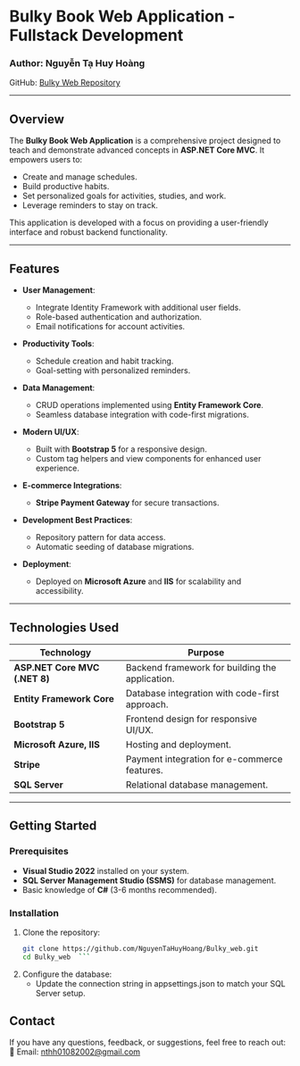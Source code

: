 # Bulky Book Web Application - Fullstack Development  
 
### Author: Nguyễn Tạ Huy Hoàng 
GitHub: [Bulky Web Repository](https://github.com/NguyenTaHuyHoang)  
 
---
 
## Overview  
The **Bulky Book Web Application** is a comprehensive project designed to teach and demonstrate advanced concepts in **ASP.NET Core MVC**. It empowers users to:  
- Create and manage schedules.  
- Build productive habits.  
- Set personalized goals for activities, studies, and work.  
- Leverage reminders to stay on track.  

This application is developed with a focus on providing a user-friendly interface and robust backend functionality.  

---

## Features  
- **User Management**:  
  - Integrate Identity Framework with additional user fields.  
  - Role-based authentication and authorization.  
  - Email notifications for account activities.  

- **Productivity Tools**:  
  - Schedule creation and habit tracking.  
  - Goal-setting with personalized reminders.  

- **Data Management**:  
  - CRUD operations implemented using **Entity Framework Core**.  
  - Seamless database integration with code-first migrations.  

- **Modern UI/UX**:  
  - Built with **Bootstrap 5** for a responsive design.  
  - Custom tag helpers and view components for enhanced user experience.  

- **E-commerce Integrations**:  
  - **Stripe Payment Gateway** for secure transactions.  

- **Development Best Practices**:  
  - Repository pattern for data access.  
  - Automatic seeding of database migrations.  

- **Deployment**:  
  - Deployed on **Microsoft Azure** and **IIS** for scalability and accessibility.  

---

## Technologies Used  

| **Technology**          | **Purpose**                                   |  
|--------------------------|-----------------------------------------------|  
| **ASP.NET Core MVC (.NET 8)** | Backend framework for building the application. |  
| **Entity Framework Core** | Database integration with code-first approach. |  
| **Bootstrap 5**          | Frontend design for responsive UI/UX.        |  
| **Microsoft Azure, IIS** | Hosting and deployment.                      |  
| **Stripe**               | Payment integration for e-commerce features. |  
| **SQL Server**           | Relational database management.              |  

---

## Getting Started  

### Prerequisites  
- **Visual Studio 2022** installed on your system.  
- **SQL Server Management Studio (SSMS)** for database management.  
- Basic knowledge of **C#** (3-6 months recommended).  

### Installation  
1. Clone the repository:  
   ```bash  
   git clone https://github.com/NguyenTaHuyHoang/Bulky_web.git  
   cd Bulky_web  ```
   
2. Configure the database:
   - Update the connection string in appsettings.json to match your SQL Server setup.

## Contact
If you have any questions, feedback, or suggestions, feel free to reach out:
📧 Email: nthh01082002@gmail.com

